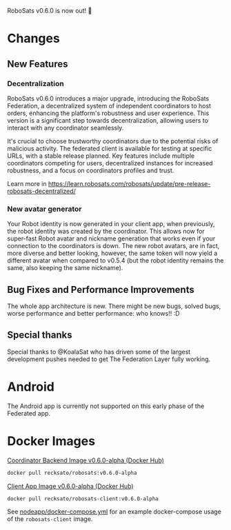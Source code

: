 RoboSats v0.6.0 is now out! :rocket:

# Changes
## New Features
### Decentralization
RoboSats v0.6.0 introduces a major upgrade, introducing the RoboSats Federation, a decentralized system of independent coordinators to host orders, enhancing the platform's robustness and user experience. This version is a significant step towards decentralization, allowing users to interact with any coordinator seamlessly.

It's crucial to choose trustworthy coordinators due to the potential risks of malicious activity. The federated client is available for testing at specific URLs, with a stable release planned. Key features include multiple coordinators competing for users, decentralized instances for increased robustness, and a focus on coordinators profiles and trust.

Learn more in https://learn.robosats.com/robosats/update/pre-release-robosats-decentralized/

### New avatar generator
Your Robot identity is now generated in your client app, when previously, the robot identity was created by the coordinator. This allows now for super-fast Robot avatar and nickname generation that works even if your connection to the coordinators is down. The new robot avatars, are in fact, more diverse and better looking, however, the same token will now yield a different avatar when compared to v0.5.4 (but the robot identity remains the same, also keeping the same nickname).

## Bug Fixes and Performance Improvements
The whole app architecture is new. There might be new bugs, solved bugs, worse performance and better performance: who knows!! :D

## Special thanks
Special thanks to @KoalaSat who has driven some of the largest development pushes needed to get The Federation Layer fully working.

# Android

The Android app is currently not supported on this early phase of the Federated app.


# Docker Images

[Coordinator Backend Image v0.6.0-alpha (Docker Hub)](https://hub.docker.com/r/recksato/robosats/tags?page=1&name=v0.6.0-alpha)


```bash
docker pull recksato/robosats:v0.6.0-alpha
```

[Client App Image v0.6.0-alpha (Docker Hub)](https://hub.docker.com/r/recksato/robosats-client/tags?page=1&name=v0.6.0-alpha)

```bash
docker pull recksato/robosats-client:v0.6.0-alpha
```

See [nodeapp/docker-compose.yml](https://github.com/Reckless-Satoshi/robosats/blob/2cd9d748706a8dcc0f03006b483acc6000e0572a/nodeapp/docker-compose.yml) for an example docker-compose usage of the `robosats-client` image.

